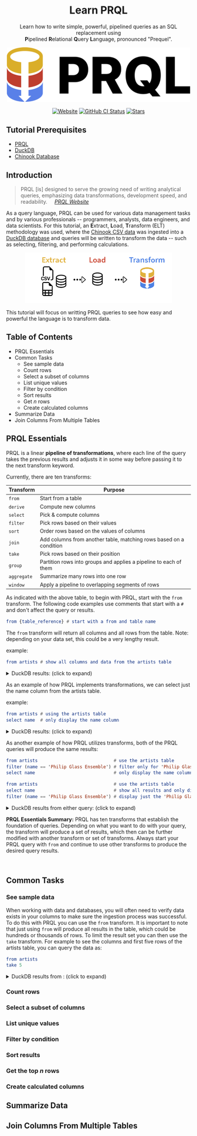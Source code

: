 <div align="center">
  
# Learn PRQL
  
Learn how to write simple, powerful, pipelined queries as an SQL replacement using
  <br>
  **P**ipelined **R**elational **Q**uery **L**anguage, pronounced "Prequel".

  <a href="https://prql-lang.org/"><img src="https://github.com/PRQL/prql-brand/blob/main/logos/PNG/prql-wordmark.png" width=500></a>
  
  [![Website](https://img.shields.io/badge/INTRO-WEB-blue?style=for-the-badge)](https://prql-lang.org)
  [![GitHub CI Status](https://img.shields.io/github/actions/workflow/status/PRQL/prql/pull-request.yaml?branch=main&logo=github&style=for-the-badge)](https://github.com/PRQL/prql/actions?query=branch%3Amain+workflow%3Atest-all)
  [![Stars](https://img.shields.io/github/stars/PRQL/prql?style=for-the-badge)](https://github.com/PRQL/prql/stargazers)

</div>

## Tutorial Prerequisites
* [PRQL](https://github.com/PRQL/prql)
* [DuckDB](https://github.com/duckdb/duckdb/)
* [Chinook Database](https://github.com/lerocha/chinook-database)

## Introduction

> PRQL [is] designed to serve the growing need of writing 
> analytical queries, emphasizing data transformations,
> development speed, and readability.
> &nbsp;&nbsp;&nbsp;&nbsp;*[PRQL Website](https://prql-lang.org/)*

As a query language, PRQL can be used for various data management tasks and by various professionals -- programmers, analysts, data engineers, and data scientists. For this tutorial, an **E**xtract, **L**oad, **T**ransform (ELT) methodology was used, where the [Chinook CSV data](https://github.com/whoarusty/Learn-PRQL/tree/6714e47c95d25b831a27ea9a80d473b9f03a2bc2/files/data/chinook%20data) was ingested into a [DuckDB database](https://github.com/whoarusty/Learn-PRQL/blob/6714e47c95d25b831a27ea9a80d473b9f03a2bc2/files/data/chinook%20data/chinook.ddb) and queries will be written to transform the data -- such as selecting, filtering, and performing calculations.

<div align="center">
<img src="https://raw.githubusercontent.com/whoarusty/Learn-PRQL/main/files/images/extract-load-transform.png" width=400>
<br />
</div>

This tutorial will focus on writting PRQL queries to see how easy and powerful the language is to transform data.

## Table of Contents
- PRQL Essentials
- Common Tasks
  - See sample data
  - Count rows
  - Select a subset of columns
  - List unique values
  - Filter by condition
  - Sort results
  - Get _n_ rows
  - Create calculated columns
- Summarize Data
- Join Columns From Multiple Tables

## PRQL Essentials

PRQL is a linear **pipeline of transformations**, where each line of the query takes the previous results and adjusts it in some way before passing it to the next transform keyword.

Currently, there are ten transforms:

| Transform   | Purpose                                                            |
| ----------- | -------------------------------------------------------------------|
| `from`      | Start from a table                                                 |
| `derive`    | Compute new columns                                                |
| `select`    | Pick & compute columns                                             |
| `filter`    | Pick rows based on their values                                    |
| `sort`      | Order rows based on the values of columns                          |
| `join`      | Add columns from another table, matching rows based on a condition |
| `take`      | Pick rows based on their position                                  |
| `group`     | Partition rows into groups and applies a pipeline to each of them  |
| `aggregate` | Summarize many rows into one row                                   |
| `window`    | Apply a pipeline to overlapping segments of rows                   |


As indicated with the above table, to begin with PRQL, start with the `from` transform. The following code examples use comments that start with a `#` and don't affect the query or results.

``` elm
from {table_reference} # start with a from and table name
```

The `from` transform will return all columns and all rows from the table. Note: depending on your data set, this could be a very lengthy result. 

example:

``` elm
from artists # show all columns and data from the artists table
```
<details>
<summary>DuckDB results: (click to expand)</summary>
  
```
┌───────────┬────────────────────────────────────────────────────────────────────────────────────┐
│ artist_id │                                        name                                        │
│   int32   │                                      varchar                                       │
├───────────┼────────────────────────────────────────────────────────────────────────────────────┤
│         1 │ AC/DC                                                                              │
│         2 │ Accept                                                                             │
│         3 │ Aerosmith                                                                          │
│         4 │ Alanis Morissette                                                                  │
│         5 │ Alice In Chains                                                                    │
│         · │      ·                                                                             │
│         · │      ·                                                                             │
│         · │      ·                                                                             │
│       271 │ Mela Tenenbaum, Pro Musica Prague & Richard Kapp                                   │
│       272 │ Emerson String Quartet                                                             │
│       273 │ C. Monteverdi, Nigel Rogers - Chiaroscuro; London Baroque; London Cornett & Sackbu │
│       274 │ Nash Ensemble                                                                      │
│       275 │ Philip Glass Ensemble                                                              │
├───────────┴────────────────────────────────────────────────────────────────────────────────────┤
│ 275 rows (10 shown)                                                                  2 columns │
└────────────────────────────────────────────────────────────────────────────────────────────────┘
```

Note: this result set was shortened for brevity of the tutorial.
</details>

As an example of how PRQL implements transformations, we can select just the name column from the artists table.

example:

``` elm
from artists # using the artists table
select name  # only display the name column
```

<details>
<summary>DuckDB results: (click to expand)</summary>

```
┌────────────────────────────────────────────────────────────────────────────────────┐
│                                        name                                        │
│                                      varchar                                       │
├────────────────────────────────────────────────────────────────────────────────────┤
│ AC/DC                                                                              │
│ Accept                                                                             │
│ Aerosmith                                                                          │
│ Alanis Morissette                                                                  │
│ Alice In Chains                                                                    │
│      ·                                                                             │
│      ·                                                                             │
│      ·                                                                             │
│ Mela Tenenbaum, Pro Musica Prague & Richard Kapp                                   │
│ Emerson String Quartet                                                             │
│ C. Monteverdi, Nigel Rogers - Chiaroscuro; London Baroque; London Cornett & Sackbu │
│ Nash Ensemble                                                                      │
│ Philip Glass Ensemble                                                              │
├────────────────────────────────────────────────────────────────────────────────────┤
│                                275 rows (10 shown)                                 │
└────────────────────────────────────────────────────────────────────────────────────┘
```

Note: this result set was shortened for brevity of the tutorial.
</details>

As another example of how PRQL utilizes transforms, both of the PRQL queries will produce the same results:

``` elm
from artists                             # use the artists table
filter (name == 'Philip Glass Ensemble') # filter only for 'Philip Glass Ensemble'
select name                              # only display the name column based on the filter
```

``` elm
from artists                             # use the artists table
select name                              # show all results and only display the name column
filter (name == 'Philip Glass Ensemble') # display just the 'Philip Glass Ensemble' artist
```

<details>
<summary>DuckDB results from either query: (click to expand)</summary>
  
```
┌───────────────────────┐
│         name          │
│        varchar        │
├───────────────────────┤
│ Philip Glass Ensemble │
└───────────────────────┘
```
</details>

**PRQL Essentials Summary:** PRQL has ten transforms that establish the foundation of queries. Depending on what you want to do with your query, the transform will produce a set of results, which then can be further modified with another transform or set of transforms. Always start your PRQL query with `from` and continue to use other transforms to produce the desired query results.

<br />


## Common Tasks

### See sample data

When working with data and databases, you will often need to verify data exists in your columns to make sure the ingestion process was successful. To do this with PRQL you can use the `from` transform. It is important to note that just using `from` will produce all results in the table, which could be hundreds or thousands of rows. To limit the result set you can then use the `take` transform. For example to see the columns and first five rows of the artists table, you can query the data as:

```elm
from artists
take 5
```

<details>
<summary>DuckDB results from : (click to expand)</summary>
  
```
┌───────────┬───────────────────┐
│ artist_id │       name        │
│   int32   │      varchar      │
├───────────┼───────────────────┤
│         1 │ AC/DC             │
│         2 │ Accept            │
│         3 │ Aerosmith         │
│         4 │ Alanis Morissette │
│         5 │ Alice In Chains   │
└───────────┴───────────────────┘
```
</details>

### Count rows

### Select a subset of columns

### List unique values

### Filter by condition

### Sort results

### Get the top _n_ rows

### Create calculated columns

## Summarize Data

## Join Columns From Multiple Tables
